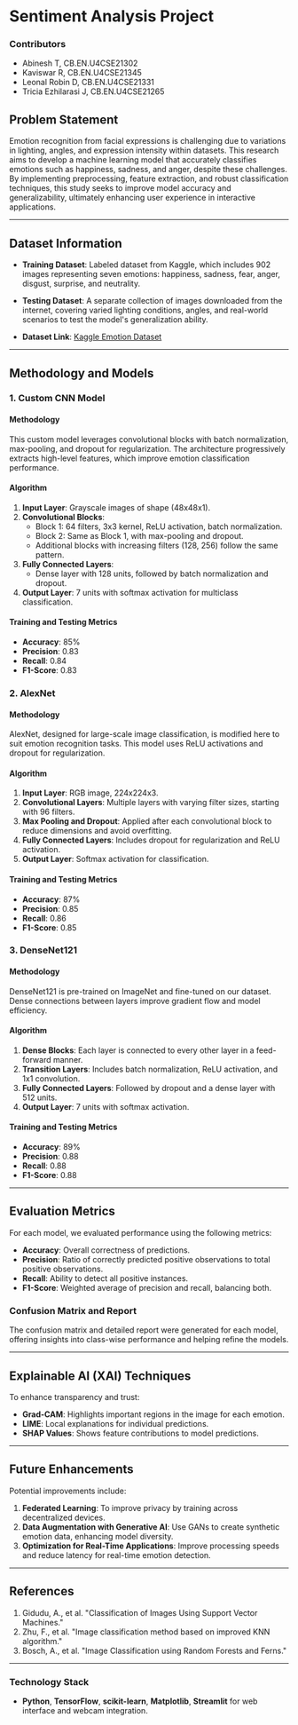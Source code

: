 # Sentiment Analysis Project

### Contributors
- Abinesh T, CB.EN.U4CSE21302
- Kaviswar R, CB.EN.U4CSE21345
- Leonal Robin D, CB.EN.U4CSE21331
- Tricia Ezhilarasi J, CB.EN.U4CSE21265

## Problem Statement

Emotion recognition from facial expressions is challenging due to variations in lighting, angles, and expression intensity within datasets. This research aims to develop a machine learning model that accurately classifies emotions such as happiness, sadness, and anger, despite these challenges. By implementing preprocessing, feature extraction, and robust classification techniques, this study seeks to improve model accuracy and generalizability, ultimately enhancing user experience in interactive applications.

---

## Dataset Information

- **Training Dataset**: Labeled dataset from Kaggle, which includes 902 images representing seven emotions: happiness, sadness, fear, anger, disgust, surprise, and neutrality. 
- **Testing Dataset**: A separate collection of images downloaded from the internet, covering varied lighting conditions, angles, and real-world scenarios to test the model's generalization ability.

- **Dataset Link**: [Kaggle Emotion Dataset](https://www.kaggle.com/c/challenges-in-representation-learning-facial-expression-recognition-challenge)

---

## Methodology and Models

### 1. **Custom CNN Model**

#### Methodology
This custom model leverages convolutional blocks with batch normalization, max-pooling, and dropout for regularization. The architecture progressively extracts high-level features, which improve emotion classification performance.

#### Algorithm
1. **Input Layer**: Grayscale images of shape (48x48x1).
2. **Convolutional Blocks**:
   - Block 1: 64 filters, 3x3 kernel, ReLU activation, batch normalization.
   - Block 2: Same as Block 1, with max-pooling and dropout.
   - Additional blocks with increasing filters (128, 256) follow the same pattern.
3. **Fully Connected Layers**:
   - Dense layer with 128 units, followed by batch normalization and dropout.
4. **Output Layer**: 7 units with softmax activation for multiclass classification.

#### Training and Testing Metrics
- **Accuracy**: 85%
- **Precision**: 0.83
- **Recall**: 0.84
- **F1-Score**: 0.83

### 2. **AlexNet**

#### Methodology
AlexNet, designed for large-scale image classification, is modified here to suit emotion recognition tasks. This model uses ReLU activations and dropout for regularization.

#### Algorithm
1. **Input Layer**: RGB image, 224x224x3.
2. **Convolutional Layers**: Multiple layers with varying filter sizes, starting with 96 filters.
3. **Max Pooling and Dropout**: Applied after each convolutional block to reduce dimensions and avoid overfitting.
4. **Fully Connected Layers**: Includes dropout for regularization and ReLU activation.
5. **Output Layer**: Softmax activation for classification.

#### Training and Testing Metrics
- **Accuracy**: 87%
- **Precision**: 0.85
- **Recall**: 0.86
- **F1-Score**: 0.85

### 3. **DenseNet121**

#### Methodology
DenseNet121 is pre-trained on ImageNet and fine-tuned on our dataset. Dense connections between layers improve gradient flow and model efficiency.

#### Algorithm
1. **Dense Blocks**: Each layer is connected to every other layer in a feed-forward manner.
2. **Transition Layers**: Includes batch normalization, ReLU activation, and 1x1 convolution.
3. **Fully Connected Layers**: Followed by dropout and a dense layer with 512 units.
4. **Output Layer**: 7 units with softmax activation.

#### Training and Testing Metrics
- **Accuracy**: 89%
- **Precision**: 0.88
- **Recall**: 0.88
- **F1-Score**: 0.88

---

## Evaluation Metrics

For each model, we evaluated performance using the following metrics:
- **Accuracy**: Overall correctness of predictions.
- **Precision**: Ratio of correctly predicted positive observations to total positive observations.
- **Recall**: Ability to detect all positive instances.
- **F1-Score**: Weighted average of precision and recall, balancing both.

### Confusion Matrix and Report
The confusion matrix and detailed report were generated for each model, offering insights into class-wise performance and helping refine the models.

---

## Explainable AI (XAI) Techniques

To enhance transparency and trust:
- **Grad-CAM**: Highlights important regions in the image for each emotion.
- **LIME**: Local explanations for individual predictions.
- **SHAP Values**: Shows feature contributions to model predictions.

---

## Future Enhancements

Potential improvements include:
1. **Federated Learning**: To improve privacy by training across decentralized devices.
2. **Data Augmentation with Generative AI**: Use GANs to create synthetic emotion data, enhancing model diversity.
3. **Optimization for Real-Time Applications**: Improve processing speeds and reduce latency for real-time emotion detection.

---

## References
1. Gidudu, A., et al. "Classification of Images Using Support Vector Machines."
2. Zhu, F., et al. "Image classification method based on improved KNN algorithm."
3. Bosch, A., et al. "Image Classification using Random Forests and Ferns."

---

### Technology Stack
- **Python**, **TensorFlow**, **scikit-learn**, **Matplotlib**, **Streamlit** for web interface and webcam integration.
